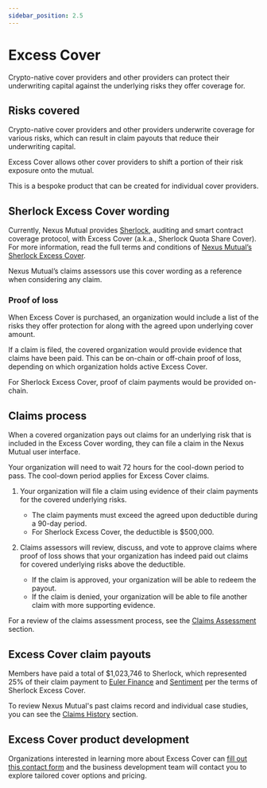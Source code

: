 ```yaml
---
sidebar_position: 2.5
---
```


# Excess Cover

Crypto-native cover providers and other providers can protect their underwriting capital against the underlying risks they offer coverage for.

## Risks covered

Crypto-native cover providers and other providers underwrite coverage for various risks, which can result in claim payouts that reduce their underwriting capital.

Excess Cover allows other cover providers to shift a portion of their risk exposure onto the mutual.

This is a bespoke product that can be created for individual cover providers.

## Sherlock Excess Cover wording

Currently, Nexus Mutual provides [Sherlock](https://www.sherlock.xyz/), auditing and smart contract coverage protocol, with Excess Cover (a.k.a., Sherlock Quota Share Cover). For more information, read the full terms and conditions of [Nexus Mutual’s Sherlock Excess Cover](https://api.nexusmutual.io/ipfs/QmbQAsbisyGK6i1to4d85SqE2f2e98PsXHAuSzrprpsYe8).

Nexus Mutual’s claims assessors use this cover wording as a reference when considering any claim.

### Proof of loss

When Excess Cover is purchased, an organization would include a list of the risks they offer protection for along with the agreed upon underlying cover amount.

If a claim is filed, the covered organization would provide evidence that claims have been paid. This can be on-chain or off-chain proof of loss, depending on which organization holds active Excess Cover.

For Sherlock Excess Cover, proof of claim payments would be provided on-chain.

## Claims process

When a covered organization pays out claims for an underlying risk that is included in the Excess Cover wording, they can file a claim in the Nexus Mutual user interface.

Your organization will need to wait 72 hours for the cool-down period to pass. The cool-down period applies for Excess Cover claims.

1. Your organization will file a claim using evidence of their claim payments for the covered underlying risks.
    * The claim payments must exceed the agreed upon deductible during a 90-day period.
    * For Sherlock Excess Cover, the deductible is $500,000.

2. Claims assessors will review, discuss, and vote to approve claims where proof of loss shows that your organization has indeed paid out claims for covered underlying risks above the deductible.
    * If the claim is approved, your organization will be able to redeem the payout.
    * If the claim is denied, your organization will be able to file another claim with more supporting evidence.

For a review of the claims assessment process, see the [Claims Assessment](/protocol/claims-assessment) section.

## Excess Cover claim payouts

Members have paid a total of $1,023,746 to Sherlock, which represented 25% of their claim payment to [Euler Finance](https://github.com/sherlock-protocol/sherlock-reports/blob/588192a19aef3180fa302e9ae10e8c29d7c7f044/coverage-agreements/Euler%20Coverage%20Agreement%20(Revised%202022.10.19).pdf) and [Sentiment](https://twitter.com/sentimentxyz/status/1645512005443534849) per the terms of Sherlock Excess Cover.

To review Nexus Mutual's past claims record and individual case studies, you can see the [Claims History](/overview/claims-history/) section.

## Excess Cover product development

Organizations interested in learning more about Excess Cover can [fill out this contact form](https://nexusmutual.io/contact) and the business development team will contact you to explore tailored cover options and pricing.
